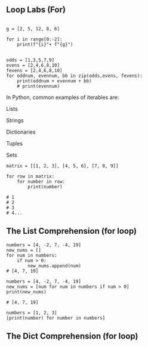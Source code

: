 ## Loop Labs (For)

```Py

g = [2, 5, 12, 8, 6]

for i in range[0:-2]:
    print(f"{i}"+ f"{g}")
    
```

```Py
odds = [1,3,5,7,9]
evens = [2,4,6,8,10]
fevens = [2,4,6,8,10]
for oddnum, evennum, bb in zip(odds,evens, fevens):
    print(oddnum + evennum + bb)
    # print(evennum)

```

In Python, common examples of iterables are:

Lists </p>
Strings </p>
Dictionaries </p>
Tuples </p>
Sets </p>


```Py
matrix = [[1, 2, 3], [4, 5, 6], [7, 8, 9]]

for row in matrix:
    for number in row:
        print(number)

# 1
# 2
# 3
# 4...
```

## The List Comprehension (for loop)

```Py
numbers = [4, -2, 7, -4, 19]
new_nums = []
for num in numbers:
    if num > 0:
        new_nums.append(num)
# [4, 7, 19]
```

```Py
numbers = [4, -2, 7, -4, 19]
new_nums = [num for num in numbers if num > 0]
print(new_nums)

# [4, 7, 19]
```

```Py
numbers = [1, 2, 3]
[print(number) for number in numbers]
```

## The Dict Comprehension (for loop)
